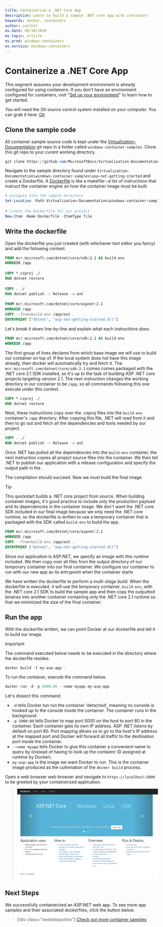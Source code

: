 ```yaml
---
title: Containerize a .NET Core App
description: Learn to build a sample .NET core app with containers
keywords: docker, containers
author: cwilhit
ms.date: 09/10/2019
ms.topic: article
ms.prod: windows-containers
ms.service: windows-containers
---
```


# Containerize a .NET Core App

This segment assumes your development environment is already configured for using containers. If you don't have an environment configured for containers, visit "[Set up your environment](./set-up-environment.md)" to learn how to get started.

You will need the Git source control system installed on your computer. You can grab it here: [Git](https://git-scm.com/download)

## Clone the sample code

All container sample source code is kept under the [Virtualization-Documentation](https://github.com/MicrosoftDocs/Virtualization-Documentation) git repo in a folder called `windows-container-samples`. Clone this git repo to your curent working directory.

```Powershell
git clone https://github.com/MicrosoftDocs/Virtualization-Documentation.git
```

Navigate to the sample directory found under `Virtualization-Documentation\windows-container-samples\asp-net-getting-started` and create a Dockerfile. A [Dockerfile](https://docs.docker.com/engine/reference/builder/) is like a makefile--a list of instructions that instruct the container engine on how the container image must be built.

```Powershell
# navigate into the sample directory
Set-Location -Path Virtualization-Documentation\windows-container-samples\asp-net-getting-started

# create the Dockerfile for our project
New-Item -Name Dockerfile -ItemType file
```

## Write the dockerfile

Open the dockerfile you just created (with whichever text editor you fancy) and add the following content.

```Dockerfile
FROM mcr.microsoft.com/dotnet/core/sdk:2.1 AS build-env
WORKDIR /app

COPY *.csproj ./
RUN dotnet restore

COPY . ./
RUN dotnet publish -c Release -o out

FROM mcr.microsoft.com/dotnet/core/aspnet:2.1
WORKDIR /app
COPY --from=build-env /app/out .
ENTRYPOINT ["dotnet", "asp-net-getting-started.dll"]
```

Let's break it down line-by-line and explain what each instructions does.

```Dockerfile
FROM mcr.microsoft.com/dotnet/core/sdk:2.1 AS build-env
WORKDIR /app
```

The first group of lines declares from which base image we will use to build our container on top of. If the local system does not have this image already, then docker will automatically try and fetch it. The `mcr.microsoft.com/dotnet/core/sdk:2.1` comes comes packaged with the .NET core 2.1 SDK installed, so it's up to the task of building ASP .NET core projects targeting version 2.1. The next instruction  changes the working directory in our container to be `/app`, so all commands following this one execute under this context.

```Dockerfile
COPY *.csproj ./
RUN dotnet restore
```

Next, these instructions copy over the .csproj files into the `build-env` container's `/app` directory. After copying this file, .NET will read from it and then to go out and fetch all the dependencies and tools needed by our project.

```Dockerfile
COPY . ./
RUN dotnet publish -c Release -o out
```

Once .NET has pulled all the dependencies into the `build-env` container, the next instruction copies all project source files into the container. We then tell .NET to publish our application with a release configuration and specify the output path in the .

The compilation should succeed. Now we must build the final image. 

> [!TIP]
> This quickstart builds a .NET core project from source. When building container images, it's good practice to include _only_ the production payload and its dependencies in the container image. We don't want the .NET core SDK included in our final image because we only need the .NET core runtime, so the dockerfile is written to use a temporary container that is packaged with the SDK called `build-env` to build the app.

```Dockerfile
FROM mcr.microsoft.com/dotnet/core/aspnet:2.1
WORKDIR /app
COPY --from=build-env /app/out .
ENTRYPOINT ["dotnet", "asp-net-getting-started.dll"]
```

Since our application is ASP.NET, we specify an image with this runtime included. We then copy over all files from the output directory of our temporary container into our final container. We configure our container to run with our new app as its entrypoint when the container starts

We have written the dockerfile to perform a _multi-stage build_. When the dockerfile is executed, it will use the temporary container, `build-env`, with the .NET core 2.1 SDK to build the sample app and then copy the outputted binaries into another container containing only the .NET core 2.1 runtime so that we minimized the size of the final container.

## Run the app

With the dockerfile written, we can point Docker at our dockerfile and tell it to build our image. 

>[!IMPORTANT]
>The command executed below needs to be executed in the directory where the dockerfile resides.

```Powershell
docker build -t my-asp-app .
```

To run the container, execute the command below.

```Powershell
docker run -d -p 5000:80 --name myapp my-asp-app
```

Let's dissect this command:

* `-d` tells Docker tun run the container 'detached', meaning no console is hooked up to the console inside the container. The container runs in the background. 
* `-p 5000:80` tells Docker to map port 5000 on the host to port 80 in the container. Each container gets its own IP address. ASP .NET listens by default on port 80. Port mapping allows us to go to the host's IP address at the mapped port and Docker will forward all traffic to the destination port inside the container.
* `--name myapp` tells Docker to give this container a convenient name to query by (instead of having to look up the contaienr ID assigned at runtime by Docker).
* `my-asp-app` is the image we want Docker to run. This is the container image produced as the culmination of the `docker build` process.

Open a web browser web browser and navigate to `https://localhost:5000` to be greeted by your containerized application.

>![](media/SampleAppScreenshot.png)

## Next Steps

We successfully containerized an ASP.NET web app. To see more app samples and their associated dockerfiles, click the button below.

> [!div class="nextstepaction"]
> [Check out more container samples](../samples.md)
